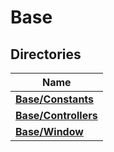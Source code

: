 # Base



## Directories

| Name           |
| -------------- |
| **[Base/Constants](Files/dir_e4bcdd67661a16ee0a7150dd15507aac.md#dir-base/constants)**  |
| **[Base/Controllers](Files/dir_1a027fa2dd96d864c196e28bbc787442.md#dir-base/controllers)**  |
| **[Base/Window](Files/dir_cc80b36fd00ca1b58eb3acc4f2117ba9.md#dir-base/window)**  |
